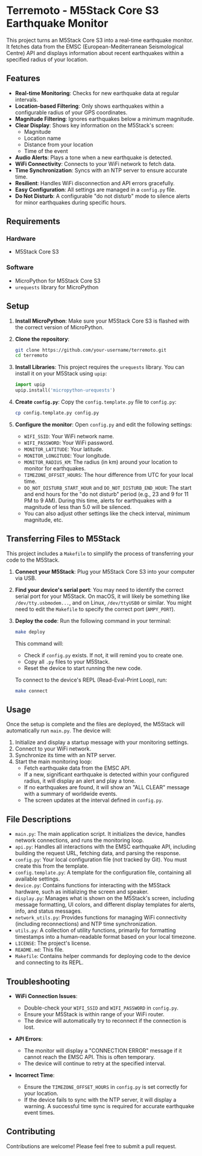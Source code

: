 # Terremoto - M5Stack Core S3 Earthquake Monitor

This project turns an M5Stack Core S3 into a real-time earthquake monitor. It fetches data from the EMSC (European-Mediterranean Seismological Centre) API and displays information about recent earthquakes within a specified radius of your location.

## Features

- **Real-time Monitoring**: Checks for new earthquake data at regular intervals.
- **Location-based Filtering**: Only shows earthquakes within a configurable radius of your GPS coordinates.
- **Magnitude Filtering**: Ignores earthquakes below a minimum magnitude.
- **Clear Display**: Shows key information on the M5Stack's screen:
    - Magnitude
    - Location name
    - Distance from your location
    - Time of the event
- **Audio Alerts**: Plays a tone when a new earthquake is detected.
- **WiFi Connectivity**: Connects to your WiFi network to fetch data.
- **Time Synchronization**: Syncs with an NTP server to ensure accurate time.
- **Resilient**: Handles WiFi disconnection and API errors gracefully.
- **Easy Configuration**: All settings are managed in a `config.py` file.
- **Do Not Disturb**: A configurable "do not disturb" mode to silence alerts for minor earthquakes during specific hours.

## Requirements

### Hardware

- M5Stack Core S3

### Software

- MicroPython for M5Stack Core S3
- `urequests` library for MicroPython

## Setup

1.  **Install MicroPython**: Make sure your M5Stack Core S3 is flashed with the correct version of MicroPython.

2.  **Clone the repository**:
    ```bash
    git clone https://github.com/your-username/terremoto.git
    cd terremoto
    ```

3.  **Install Libraries**:
    This project requires the `urequests` library. You can install it on your M5Stack using `upip`:
    ```python
    import upip
    upip.install('micropython-urequests')
    ```

4.  **Create `config.py`**:
    Copy the `config.template.py` file to `config.py`:
    ```bash
    cp config.template.py config.py
    ```

5.  **Configure the monitor**:
    Open `config.py` and edit the following settings:
    - `WIFI_SSID`: Your WiFi network name.
    - `WIFI_PASSWORD`: Your WiFi password.
    - `MONITOR_LATITUDE`: Your latitude.
    - `MONITOR_LONGITUDE`: Your longitude.
    - `MONITOR_RADIUS_KM`: The radius (in km) around your location to monitor for earthquakes.
    - `TIMEZONE_OFFSET_HOURS`: The hour difference from UTC for your local time.
    - `DO_NOT_DISTURB_START_HOUR` and `DO_NOT_DISTURB_END_HOUR`: The start and end hours for the "do not disturb" period (e.g., 23 and 9 for 11 PM to 9 AM). During this time, alerts for earthquakes with a magnitude of less than 5.0 will be silenced.
    - You can also adjust other settings like the check interval, minimum magnitude, etc.

## Transferring Files to M5Stack

This project includes a `Makefile` to simplify the process of transferring your code to the M5Stack.

1.  **Connect your M5Stack**: Plug your M5Stack Core S3 into your computer via USB.

2.  **Find your device's serial port**: You may need to identify the correct serial port for your M5Stack. On macOS, it will likely be something like `/dev/tty.usbmodem...`, and on Linux, `/dev/ttyUSB0` or similar. You might need to edit the `Makefile` to specify the correct port (`AMPY_PORT`).

3.  **Deploy the code**: Run the following command in your terminal:
    ```bash
    make deploy
    ```
    This command will:
    - Check if `config.py` exists. If not, it will remind you to create one.
    - Copy all `.py` files to your M5Stack.
    - Reset the device to start running the new code.

    To connect to the device's REPL (Read-Eval-Print Loop), run:
    ```bash
    make connect
    ```

## Usage

Once the setup is complete and the files are deployed, the M5Stack will automatically run `main.py`. The device will:
1.  Initialize and display a startup message with your monitoring settings.
2.  Connect to your WiFi network.
3.  Synchronize its time with an NTP server.
4.  Start the main monitoring loop:
    - Fetch earthquake data from the EMSC API.
    - If a new, significant earthquake is detected within your configured radius, it will display an alert and play a tone.
    - If no earthquakes are found, it will show an "ALL CLEAR" message with a summary of worldwide events.
    - The screen updates at the interval defined in `config.py`.

## File Descriptions

-   `main.py`: The main application script. It initializes the device, handles network connections, and runs the monitoring loop.
-   `api.py`: Handles all interactions with the EMSC earthquake API, including building the request URL, fetching data, and parsing the response.
-   `config.py`: Your local configuration file (not tracked by Git). You must create this from the template.
-   `config.template.py`: A template for the configuration file, containing all available settings.
-   `device.py`: Contains functions for interacting with the M5Stack hardware, such as initializing the screen and speaker.
-   `display.py`: Manages what is shown on the M5Stack's screen, including message formatting, UI colors, and different display templates for alerts, info, and status messages.
-   `network_utils.py`: Provides functions for managing WiFi connectivity (including reconnections) and NTP time synchronization.
-   `utils.py`: A collection of utility functions, primarily for formatting timestamps into a human-readable format based on your local timezone.
-   `LICENSE`: The project's license.
-   `README.md`: This file.
-   `Makefile`: Contains helper commands for deploying code to the device and connecting to its REPL.

## Troubleshooting

- **WiFi Connection Issues**:
    - Double-check your `WIFI_SSID` and `WIFI_PASSWORD` in `config.py`.
    - Ensure your M5Stack is within range of your WiFi router.
    - The device will automatically try to reconnect if the connection is lost.

- **API Errors**:
    - The monitor will display a "CONNECTION ERROR" message if it cannot reach the EMSC API. This is often temporary.
    - The device will continue to retry at the specified interval.

- **Incorrect Time**:
    - Ensure the `TIMEZONE_OFFSET_HOURS` in `config.py` is set correctly for your location.
    - If the device fails to sync with the NTP server, it will display a warning. A successful time sync is required for accurate earthquake event times.

## Contributing

Contributions are welcome! Please feel free to submit a pull request. 